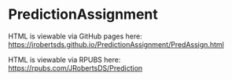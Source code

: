 # PredictionAssignment

HTML is viewable via GitHub pages here: https://jrobertsds.github.io/PredictionAssignment/PredAssign.html

HTML is viewable via RPUBS here: https://rpubs.com/JRobertsDS/Prediction
